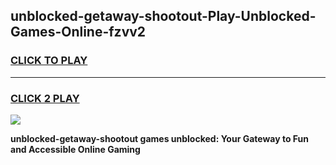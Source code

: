 
## unblocked-getaway-shootout-Play-Unblocked-Games-Online-fzvv2
<h3>
<a href="https://premium76.site?title=unblocked-getaway-shootout&ref=25A">CLICK TO PLAY</a></h3>
<hr>

<h3>
<a href="https://premium76.site?title=unblocked-getaway-shootout&ref=25A">CLICK 2 PLAY</a>
  
</h3>

<a href="https://premium76.site?title=unblocked-getaway-shootout&ref=25A"><img src="https://clearcache.store/games.png"></a>


**unblocked-getaway-shootout games unblocked: Your Gateway to Fun and Accessible Online Gaming**
